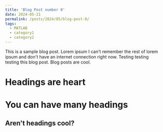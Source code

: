 ```yaml
---
title: 'Blog Post number 0'
date: 2024-05-21
permalink: /posts/2024/05/blog-post-0/
tags:
  - MATLAB
  - category1
  - category2
---
```


This is a sample blog post. Lorem ipsum I can't remember the rest of lorem ipsum and don't have an internet connection right now. Testing testing testing this blog post. Blog posts are cool.

Headings are heart
======

You can have many headings
======

Aren't headings cool?
------
